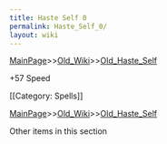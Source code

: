 ```yaml
---
title: Haste Self 0
permalink: Haste_Self_0/
layout: wiki
---
```


[MainPage](/keeperrl_wiki/ "wikilink")>>[Old_Wiki](/keeperrl_wiki/Old_Wiki "wikilink")>>[Old_Haste_Self](/keeperrl_wiki/Old_Haste_Self "wikilink")

+57 Speed

[[Category: Spells]]

[MainPage](/keeperrl_wiki/ "wikilink")>>[Old_Wiki](/keeperrl_wiki/Old_Wiki "wikilink")>>[Old_Haste_Self](/keeperrl_wiki/Old_Haste_Self "wikilink")

Other items in this section
